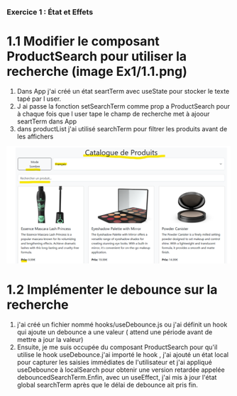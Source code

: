 ### Exercice 1 : État et Effets

# 1.1 Modifier le composant ProductSearch pour utiliser la recherche (image Ex1/1.1.png)
1. Dans App j'ai créé un état seartTerm avec useState pour stocker le texte tapé par l user.
2. J ai passe la fonction setSearchTerm comme prop a ProductSearch pour à chaque fois que l user tape le champ de recherche met à ajoour seartTerm dans App
3. dans productList j'ai utilisé searchTerm pour filtrer les produits avant de les affichers 

![alt text](image.png)

# 1.2 Implémenter le debounce sur la recherche

1. j'ai créé un fichier nommé hooks/useDebounce.js ou j'ai définit un hook qui ajoute un debounce a une valeur ( attend une période avant de mettre a jour la valeur)
2. Ensuite, je me suis occupée du composant ProductSearch pour qu'il utilise le hook useDebounce.j'ai importé le hook , j'ai ajouté un état local pour capturer les saisies immédiates de l'utilisateur et j'ai appliqué useDebounce à localSearch pour obtenir une version retardée appelée debouncedSearchTerm.Enfin, avec un useEffect, j'ai mis à jour l'état global searchTerm après que le délai de debounce ait pris fin.